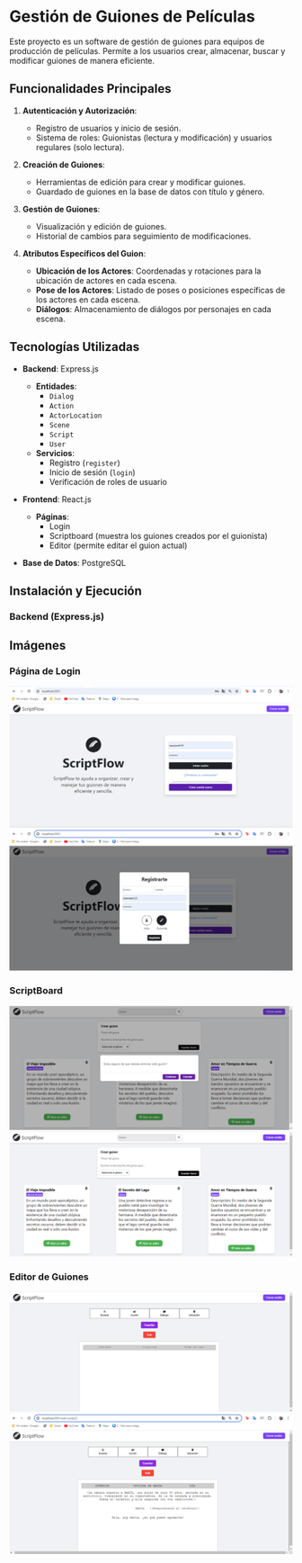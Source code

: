 # Gestión de Guiones de Películas

Este proyecto es un software de gestión de guiones para equipos de producción de películas. Permite a los usuarios crear, almacenar, buscar y modificar guiones de manera eficiente. 

## Funcionalidades Principales

1. **Autenticación y Autorización**:
   - Registro de usuarios y inicio de sesión.
   - Sistema de roles: Guionistas (lectura y modificación) y usuarios regulares (solo lectura).

2. **Creación de Guiones**:
   - Herramientas de edición para crear y modificar guiones.
   - Guardado de guiones en la base de datos con título y género.

3. **Gestión de Guiones**:
   - Visualización y edición de guiones.
   - Historial de cambios para seguimiento de modificaciones.

4. **Atributos Específicos del Guion**:
   - **Ubicación de los Actores**: Coordenadas y rotaciones para la ubicación de actores en cada escena.
   - **Pose de los Actores**: Listado de poses o posiciones específicas de los actores en cada escena.
   - **Diálogos**: Almacenamiento de diálogos por personajes en cada escena.

## Tecnologías Utilizadas

- **Backend**: Express.js
  - **Entidades**:
    - `Dialog`
    - `Action`
    - `ActorLocation`
    - `Scene`
    - `Script`
    - `User`
  - **Servicios**:
    - Registro (`register`)
    - Inicio de sesión (`login`)
    - Verificación de roles de usuario

- **Frontend**: React.js
  - **Páginas**:
    - Login
    - Scriptboard (muestra los guiones creados por el guionista)
    - Editor (permite editar el guion actual)

- **Base de Datos**: PostgreSQL

## Instalación y Ejecución

### Backend (Express.js)

## Imágenes

### Página de Login
![Página de Login](./LoginPage.png)
![Página de Login](./Registro.png)


### ScriptBoard
![ScriptBoard](./ScriptBoardDelete.png)
![ScriptBoard](./ScriptBoardPage.png)


### Editor de Guiones
![Editor de Guiones](./EditorPage.png)
![Editor de Guiones](./Editor.png)

